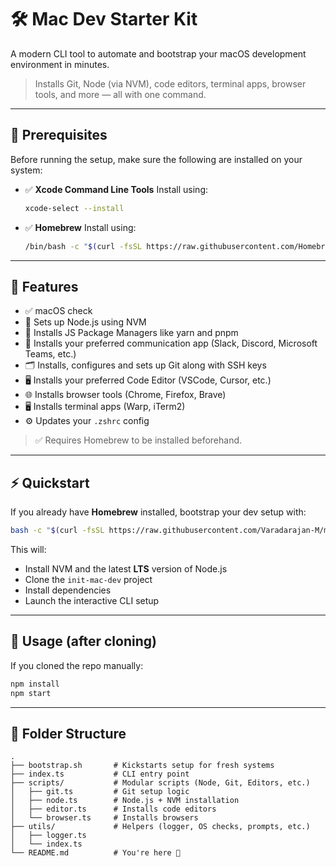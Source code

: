 # 🛠️ Mac Dev Starter Kit

A modern CLI tool to automate and bootstrap your macOS development environment in minutes.

> Installs Git, Node (via NVM), code editors, terminal apps, browser tools, and more — all with one command.

---

## 🧱 Prerequisites

Before running the setup, make sure the following are installed on your system:

* ✅ **Xcode Command Line Tools**
  Install using:

  ```bash
  xcode-select --install
  ```

* ✅ **Homebrew**
  Install using:

  ```bash
  /bin/bash -c "$(curl -fsSL https://raw.githubusercontent.com/Homebrew/install/HEAD/install.sh)"
  ```

---

## 🚀 Features

* ✅ macOS check
* 🔧 Sets up Node.js using NVM
* 🧶 Installs JS Package Managers like yarn and pnpm
* 💬 Installs your preferred communication app (Slack, Discord, Microsoft Teams, etc.)
* 🗂️ Installs, configures and sets up Git along with SSH keys
* 🖥️ Installs your preferred Code Editor (VSCode, Cursor, etc.)
* 🌐 Installs browser tools (Chrome, Firefox, Brave)
* 🖥️ Installs terminal apps (Warp, iTerm2)
* ⚙️ Updates your `.zshrc` config

> ✅ Requires Homebrew to be installed beforehand.

---

## ⚡ Quickstart

If you already have **Homebrew** installed, bootstrap your dev setup with:

```bash
bash -c "$(curl -fsSL https://raw.githubusercontent.com/Varadarajan-M/mac-dev-starter-kit/main/bootstrap.sh)"
```

This will:

* Install NVM and the latest **LTS** version of Node.js
* Clone the `init-mac-dev` project
* Install dependencies
* Launch the interactive CLI setup

---

## 🧰 Usage (after cloning)

If you cloned the repo manually:

```bash
npm install
npm start
```

---

## 📁 Folder Structure

```
.
├── bootstrap.sh       # Kickstarts setup for fresh systems
├── index.ts           # CLI entry point
├── scripts/           # Modular scripts (Node, Git, Editors, etc.)
│   ├── git.ts         # Git setup logic
│   ├── node.ts        # Node.js + NVM installation
│   ├── editor.ts      # Installs code editors
│   └── browser.ts     # Installs browsers
├── utils/             # Helpers (logger, OS checks, prompts, etc.)
│   ├── logger.ts
│   └── index.ts
└── README.md          # You're here 🚀
```
